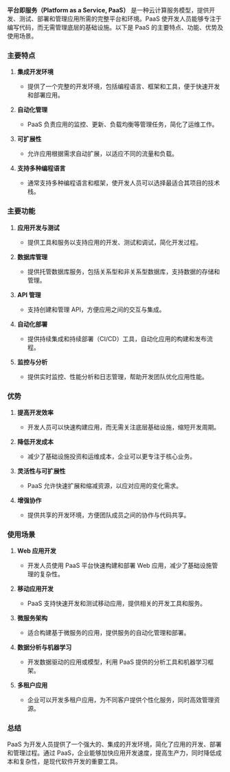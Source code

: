 **平台即服务（Platform as a Service, PaaS）** 是一种云计算服务模型，提供开发、测试、部署和管理应用所需的完整平台和环境。PaaS 使开发人员能够专注于编写代码，而无需管理底层的基础设施。以下是 PaaS 的主要特点、功能、优势及使用场景。

### 主要特点

1. **集成开发环境**
   - 提供了一个完整的开发环境，包括编程语言、框架和工具，便于快速开发和部署应用。

2. **自动化管理**
   - PaaS 负责应用的监控、更新、负载均衡等管理任务，简化了运维工作。

3. **可扩展性**
   - 允许应用根据需求自动扩展，以适应不同的流量和负载。

4. **支持多种编程语言**
   - 通常支持多种编程语言和框架，使开发人员可以选择最适合其项目的技术栈。

### 主要功能

1. **应用开发与测试**
   - 提供工具和服务以支持应用的开发、测试和调试，简化开发过程。

2. **数据库管理**
   - 提供托管数据库服务，包括关系型和非关系型数据库，支持数据的存储和管理。

3. **API 管理**
   - 支持创建和管理 API，方便应用之间的交互与集成。

4. **自动化部署**
   - 提供持续集成和持续部署（CI/CD）工具，自动化应用的构建和发布流程。

5. **监控与分析**
   - 提供实时监控、性能分析和日志管理，帮助开发团队优化应用性能。

### 优势

1. **提高开发效率**
   - 开发人员可以快速构建应用，而无需关注底层基础设施，缩短开发周期。

2. **降低开发成本**
   - 减少了基础设施投资和运维成本，企业可以更专注于核心业务。

3. **灵活性与可扩展性**
   - PaaS 允许快速扩展和缩减资源，以应对应用的变化需求。

4. **增强协作**
   - 提供共享的开发环境，方便团队成员之间的协作与代码共享。

### 使用场景

1. **Web 应用开发**
   - 开发人员使用 PaaS 平台快速构建和部署 Web 应用，减少了基础设施管理的复杂性。

2. **移动应用开发**
   - PaaS 支持快速开发和测试移动应用，提供相关的开发工具和服务。

3. **微服务架构**
   - 适合构建基于微服务的应用，提供服务的自动化管理和部署。

4. **数据分析与机器学习**
   - 开发数据驱动的应用或模型，利用 PaaS 提供的分析工具和机器学习框架。

5. **多租户应用**
   - 企业可以开发多租户应用，为不同客户提供个性化服务，同时高效管理资源。

### 总结

PaaS 为开发人员提供了一个强大的、集成的开发环境，简化了应用的开发、部署和管理过程。通过 PaaS，企业能够加快应用开发速度，提高生产力，同时降低成本和复杂性，是现代软件开发的重要工具。
